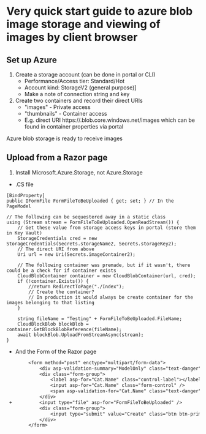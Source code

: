 # Very quick start guide to azure blob image storage and viewing of images by client browser

## Set up Azure

1. Create a storage account (can be done in portal or CLI)
	* Performance/Access tier: Standard/Hot  
	* Account kind: StorageV2 (general purpose)]
	* Make a note of connection string and key
2. Create two containers and record their direct URIs
	* "images" - Private access
	* "thumbnails" - Container access
	* E.g. direct URI https://<storage-name>.blob.core.windows.net/images which can be found in container properties via portal

Azure blob storage is ready to receive images

## Upload from a Razor page

1. Install Microsoft.Azure.Storage, not Azure.Storage

* .CS file

```
[BindProperty]
public IFormFile FormFileToBeUploaded { get; set; } // In the PageModel 

// The following can be sequestered away in a static class
using (Stream stream = FormFileToBeUploaded.OpenReadStream()) {
	// Get these value from storage access keys in portal (store them in Key Vault)
    StorageCredentials cred = new StorageCredentials(Secrets.storageName2, Secrets.storageKey2);
    // The direct URI from above
	Uri url = new Uri(Secrets.imageContainer2);

    // The following container was premade, but if it wasn't, there could be a check for if container exists
    CloudBlobContainer container = new CloudBlobContainer(url, cred);
    if (!container.Exists()) {
        //return RedirectToPage("./Index");
        // Create the container?
        // In production it would always be create container for the images belonging to that listing
    }

    string fileName = "Testing" + FormFileToBeUploaded.FileName;
    CloudBlockBlob blockBlob = container.GetBlockBlobReference(fileName);
    await blockBlob.UploadFromStreamAsync(stream);
}
```

* And the Form of the Razor page

```diff
        <form method="post" enctype="multipart/form-data">
            <div asp-validation-summary="ModelOnly" class="text-danger"></div>
            <div class="form-group">
                <label asp-for="Cat.Name" class="control-label"></label>
                <input asp-for="Cat.Name" class="form-control" />
                <span asp-validation-for="Cat.Name" class="text-danger"></span>
            </div>
 +          <input type="file" asp-for="FormFileToBeUploaded" />
            <div class="form-group">
                <input type="submit" value="Create" class="btn btn-primary" />
            </div>
        </form>
```

